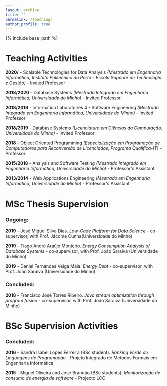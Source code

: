 ```yaml
---
layout: archive
title: ""
permalink: /teaching/
author_profile: true
---
```


{% include base_path %}

# Teaching Activities

**2020/** - Scalable Technologies for Data Analysis *(Mestrado em Engenharia Informática, Instituto Politécnico do Porto - Escola Superior de Technologia e Gestão)* - Invited Professor

**2018/2020** - Database Systems *(Mestrado Integrado em Engenharia Informática, Universidade do Minho)* - Invited Professor

**2018/2019** - Informatica Laboratories 4 - Software Engineering *(Mestrado Integrado em Engenharia Informática, Universidade do Minho)* - Invited Professor

**2018/2019** - Database Systems *(Licenciatura em Ciências da Computação, Universidade do Minho)* - Invited Professor

**2018** -  Object Oriented Programming *(Especialização em Programação de Computadores para Reconversão de Licenciados, Programa Qualifica-IT)* - Professor

**2015/2018** - Analysis and Software Testing *(Mestrado Integrado em Engenharia Informática, Universidade do Minho)* -  Professor's Assistant

**2013/2014** - Web Applications Engineering *(Mestrado em Engenharia Informática, Universidade do Minho)* - Professor's Assistant


# MSc Thesis Supervision

### Ongoing:

**2019** - José Miguel Silva Dias. *Low-Code Platform for Data Science* - co-supervisor, with Prof. Jácome Cunha(Universidade do Minho)

**2019** - Tiago André Araújo Monteiro. *Energy Consumption Analysis of Database Systems* - co-supervisor, with Prof. João Saraiva (Universidade do Minho)

**2019** - Daniel Fernandes Veiga Maia. *Energy Debt* - co-supervisor, with Prof. João Saraiva (Universidade do Minho)

### Concluded:

**2018** - Francisco José Torres Ribeiro. *Java stream optimization through program fusion* - co-supervisor, with Prof. João Saraiva (Universidade do Minho)


# BSc Supervision Activities

### Concluded:

**2016** - Sandra Isabel Lopes Ferreira (BSc student). *Ranking Verde de Linguagens de Programação* - Projeto Integrado de Metodos Formais em Engenharia Informática

**2015** - Miguel Oliveira and José Brandão (BSc students). *Monitorização de consumo de energia de software* - Projecto LCC

